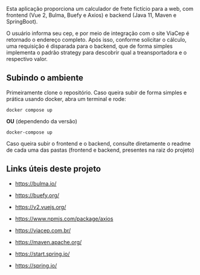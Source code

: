 
Esta aplicação proporciona um calculador de frete fictício para a web, com frontend (Vue 2, Bulma, Buefy e Axios) e backend (Java 11, Maven e SpringBoot). 

O usuário informa seu cep, e por meio de integração com o site ViaCep é retornado o endereço completo. Após isso, conforme solicitar o cálculo, uma requisição é disparada para o backend, que de forma simples implementa o padrão strategy para descobrir qual a treansportadora e o respectivo valor.  

## Subindo o ambiente

Primeiramente clone o repositório. Caso queira subir de forma simples e prática usando docker, abra um terminal e rode:
```
docker compose up
```
<b>OU</b> (dependendo da versão)
```
docker-compose up
```
Caso queira subir o frontend e o backend, consulte diretamente o readme de cada uma das pastas (frontend e backend, presentes na raiz do projeto)

## Links úteis deste projeto
* https://bulma.io/
* https://buefy.org/
* https://v2.vuejs.org/
* https://www.npmjs.com/package/axios
* https://viacep.com.br/

* https://maven.apache.org/
* https://start.spring.io/
* https://spring.io/


